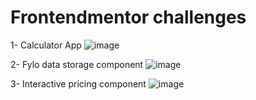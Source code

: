 # Frontendmentor challenges

1- Calculator App
![image](https://github.com/user-attachments/assets/2d9cf2ba-b699-4588-b18a-322ae397e901)

2- Fylo data storage component
![image](https://github.com/user-attachments/assets/6a97729e-7239-42ec-94c2-a60dac0efe6e)

3- Interactive pricing component
![image](https://github.com/user-attachments/assets/34e448f6-b7e0-4f75-b318-5ea2dd09f121)


